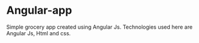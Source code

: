 # Angular-app
Simple grocery app created using Angular Js. 
Technologies used here are Angular Js, Html and css.
